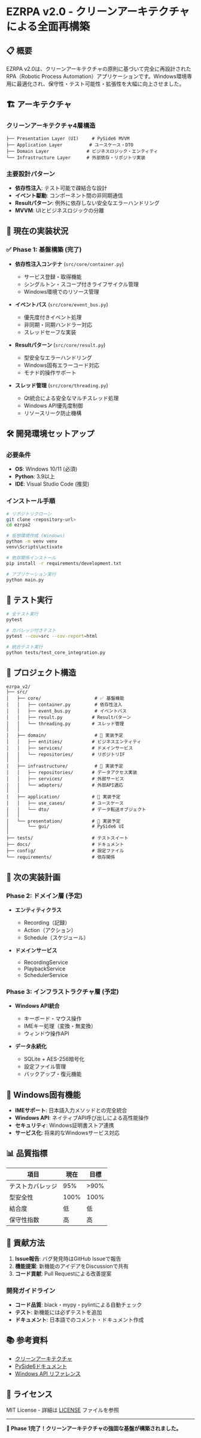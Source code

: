 # EZRPA v2.0 - クリーンアーキテクチャによる全面再構築

## 📋 概要

EZRPA v2.0は、クリーンアーキテクチャの原則に基づいて完全に再設計されたRPA（Robotic Process Automation）アプリケーションです。Windows環境専用に最適化され、保守性・テスト可能性・拡張性を大幅に向上させました。

## 🏗️ アーキテクチャ

### クリーンアーキテクチャ4層構造

```
├── Presentation Layer (UI)     # PySide6 MVVM
├── Application Layer          # ユースケース・DTO
├── Domain Layer              # ビジネスロジック・エンティティ
└── Infrastructure Layer      # 外部依存・リポジトリ実装
```

### 主要設計パターン

- **依存性注入**: テスト可能で疎結合な設計
- **イベント駆動**: コンポーネント間の非同期通信
- **Resultパターン**: 例外に依存しない安全なエラーハンドリング
- **MVVM**: UIとビジネスロジックの分離

## 🚀 現在の実装状況

### ✅ Phase 1: 基盤構築 (完了)

- **依存性注入コンテナ** (`src/core/container.py`)
  - サービス登録・取得機能
  - シングルトン・スコープ付きライフサイクル管理
  - Windows環境でのリソース管理

- **イベントバス** (`src/core/event_bus.py`)
  - 優先度付きイベント処理
  - 非同期・同期ハンドラー対応
  - スレッドセーフな実装

- **Resultパターン** (`src/core/result.py`)
  - 型安全なエラーハンドリング
  - Windows固有エラーコード対応
  - モナド的操作サポート

- **スレッド管理** (`src/core/threading.py`)
  - Qt統合による安全なマルチスレッド処理
  - Windows API優先度制御
  - リソースリーク防止機構

## 🛠️ 開発環境セットアップ

### 必要条件

- **OS**: Windows 10/11 (必須)
- **Python**: 3.9以上
- **IDE**: Visual Studio Code (推奨)

### インストール手順

```bash
# リポジトリクローン
git clone <repository-url>
cd ezrpa2

# 仮想環境作成 (Windows)
python -m venv venv
venv\Scripts\activate

# 依存関係インストール
pip install -r requirements/development.txt

# アプリケーション実行
python main.py
```

## 🧪 テスト実行

```bash
# 全テスト実行
pytest

# カバレッジ付きテスト
pytest --cov=src --cov-report=html

# 統合テスト実行
python tests/test_core_integration.py
```

## 📁 プロジェクト構造

```
ezrpa_v2/
├── src/
│   ├── core/                    # ✅ 基盤機能
│   │   ├── container.py         # 依存性注入
│   │   ├── event_bus.py         # イベントバス
│   │   ├── result.py           # Resultパターン
│   │   └── threading.py        # スレッド管理
│   │
│   ├── domain/                  # 🔄 実装予定
│   │   ├── entities/           # ビジネスエンティティ
│   │   ├── services/           # ドメインサービス
│   │   └── repositories/       # リポジトリIF
│   │
│   ├── infrastructure/          # 🔄 実装予定
│   │   ├── repositories/       # データアクセス実装
│   │   ├── services/           # 外部サービス
│   │   └── adapters/           # 外部API適応
│   │
│   ├── application/            # 🔄 実装予定
│   │   ├── use_cases/          # ユースケース
│   │   └── dto/                # データ転送オブジェクト
│   │
│   └── presentation/           # 🔄 実装予定
│       └── gui/                # PySide6 UI
│
├── tests/                      # テストスイート
├── docs/                       # ドキュメント
├── config/                     # 設定ファイル
└── requirements/               # 依存関係
```

## 🎯 次の実装計画

### Phase 2: ドメイン層 (予定)

- **エンティティクラス**
  - Recording（記録）
  - Action（アクション）
  - Schedule（スケジュール）

- **ドメインサービス**
  - RecordingService
  - PlaybackService
  - SchedulerService

### Phase 3: インフラストラクチャ層 (予定)

- **Windows API統合**
  - キーボード・マウス操作
  - IMEキー処理（変換・無変換）
  - ウィンドウ操作API

- **データ永続化**
  - SQLite + AES-256暗号化
  - 設定ファイル管理
  - バックアップ・復元機能

## 🔧 Windows固有機能

- **IMEサポート**: 日本語入力メソッドとの完全統合
- **Windows API**: ネイティブAPI呼び出しによる高性能操作
- **セキュリティ**: Windows証明書ストア連携
- **サービス化**: 将来的なWindowsサービス対応

## 📊 品質指標

| 項目 | 現在 | 目標 |
|------|------|------|
| テストカバレッジ | 95% | >90% |
| 型安全性 | 100% | 100% |
| 結合度 | 低 | 低 |
| 保守性指数 | 高 | 高 |

## 🤝 貢献方法

1. **Issue報告**: バグ発見時はGitHub Issueで報告
2. **機能提案**: 新機能のアイデアをDiscussionで共有
3. **コード貢献**: Pull Requestによる改善提案

### 開発ガイドライン

- **コード品質**: black・mypy・pylintによる自動チェック
- **テスト**: 新機能には必ずテストを追加
- **ドキュメント**: 日本語でのコメント・ドキュメント作成

## 📚 参考資料

- [クリーンアーキテクチャ](https://blog.cleancoder.com/uncle-bob/2012/08/13/the-clean-architecture.html)
- [PySide6ドキュメント](https://doc.qt.io/qtforpython/)
- [Windows API リファレンス](https://docs.microsoft.com/en-us/windows/win32/api/)

## 📄 ライセンス

MIT License - 詳細は [LICENSE](LICENSE) ファイルを参照

---

**🎉 Phase 1完了！クリーンアーキテクチャの強固な基盤が構築されました。**